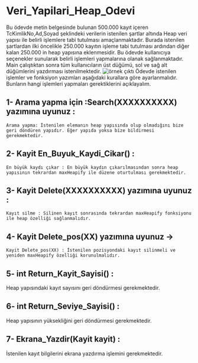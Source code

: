 # Veri_Yapilari_Heap_Odevi
Bu ödevde metin belgesinde bulunan 500.000 kayıt içeren TcKimlikNo,Ad,Soyad şeklindeki verilerin istenilen şartlar altında Heap veri yapısı ile belirli işlemlere tabi tutulması amaçlanmaktadır. Burada istenilen şartlardan ilki öncelikle 250.000 kayıtın işleme tabi tutulması ardından diğer kalan 250.000 in heap yapısına eklenmesidir.
Bu ödevde kullanıcıya seçenekler sunularak belirli işlemleri yapmalarına olanak sağlanmaktadır. 
Main çalıştıktan sonra tüm kullanıcıların üst düğümü, sol ve sağ alt düğümlerini yazdırması istenilmektedir.
![örnek çıktı](https://github.com/onursonmez37/Veri_Yapilari_Heap_Odevi/blob/main/heap%20%C3%B6devi.png)
Ödevde istenilen işlemler ve fonksiyon yazımları aşağıdaki kurallara göre ayarlanmalıdır. Bunların hangi işlemleri yapmaları gerektiklerini açıklayalım.
## 1- Arama yapma için :Search(XXXXXXXXXX) yazımına uyunuz :
	Arama yapma: İstenilen elemanın heap yapısında olup olmadığını bize geri döndüren yapıdır. Eğer yapıda yoksa bize bildirmesi gerekmektedir.
## 2- Kayit En_Buyuk_Kaydi_Cikar() :
	En büyük kaydı çıkar : En büyük kaydın çıkarılmasından sonra heap yapısının tekrardan maxHeapify ile düzene oturtulması gerekmektedir.
## 3- Kayit Delete(XXXXXXXXXX)  yazımına uyunuz :
	Kayıt silme : Silinen kayıt sonrasında tekrardan maxHeapify fonksiyonu ile heap özelliği sağlanmalıdır.
## 4- Kayit Delete_pos(XX) yazımına uyunuz ->
	Kayit Delete_pos(XX) : İstenilen pozisyondaki kayıt silinmeli ve yeniden maxHeapify özelliği korunulmalıdır.
## 5- int Return_Kayit_Sayisi() :     
Heap yapısındaki kayıt sayısını geri döndürmesi gerekmektedir.
## 6- int Return_Seviye_Sayisi() :    
Heap yapısının yüksekliğini geri döndürmesi gerekmektedir.
## 7- Ekrana_Yazdir(Kayit kayit) :
İstenilen kayıt bilgilerini ekrana yazdırma işlemini gerekmektedir.
